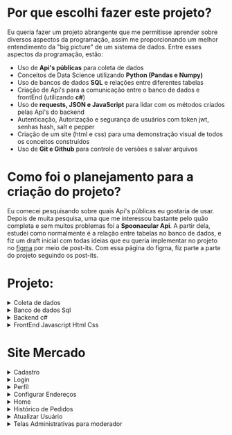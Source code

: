 # Por que escolhi fazer este projeto?
Eu queria fazer um projeto abrangente que me permitisse aprender sobre diversos aspectos da programação, assim me proporcionando um melhor entendimento da "big picture" de um sistema de dados.
Entre esses aspectos da programação, estão:
* Uso de **Api's públicas** para coleta de dados 
* Conceitos de Data Science utilizando **Python (Pandas e Numpy)**
* Uso de bancos de dados **SQL** e relações entre diferentes tabelas
* Criação de Api's para a comunicação entre o banco de dados e frontEnd (utilizando **c#**)
* Uso de **requests, JSON e JavaScript** para lidar com os métodos criados pelas Api's do backend
* Autenticação, Autorização e segurança de usuários com token jwt, senhas hash, salt e pepper
* Criação de um site (html e css) para uma demonstração visual de todos os conceitos construídos
* Uso de **Git e Github** para controle de versões e salvar arquivos
# Como foi o planejamento para a criação do projeto? 
Eu comecei pesquisando sobre quais Api's públicas eu gostaria de usar. Depois de muita pesquisa, uma que me interessou bastante pelo quão completa e sem muitos problemas foi a **Spoonacular Api**.
A partir dela, estudei como normalmente é a relação entre tabelas no banco de dados, e fiz um draft inicial com todas ideias que eu queria implementar no projeto no [figma](https://www.figma.com/file/oFvf9VsMy6DIrvGRUY4kJZ/Site-Compras-mercado?type=whiteboard&node-id=0%3A1&t=jT3Fmy5WAPWk1RRC-1) por meio de post-its. 
Com essa página do figma, fiz parte a parte do projeto seguindo os post-its.
# Projeto:
<details>
  <summary>Coleta de dados</summary>
  Toda a parte de coleta de dados está na pasta "Dataset".
  
  Os dados foram coletados pela parte de [ingredientes](https://spoonacular.com/food-api/docs#Get-Ingredient-Information) da spoonacular Api.\ 
  Para utilizar os dados é preciso criar uma conta, e usar a apiKey gerada nos paramâmetros da query nos requests. No meu caso, eu salvei o arquivo num .env, para utilizá-lo no código sem precisar mostrar a chave diretamente. (O arquivo .env faz parte do gitignore)\
  No próprio site há uma lista com os 1000 ingredientes mais famosos e seus respectivos id's, assim, foi possível [baixá-la](https://github.com/LuccaRh/siteMercado/blob/main/Dataset/top-1k-ingredients.csv) e converte-lá para dataframe.\ 
  Com os id's, foi possível fazer requests para pegar as [informações dos ingredientes, colocá-las num dataframe, limpá-las](https://github.com/LuccaRh/siteMercado/blob/main/Dataset/DatasetSpoonacularApi.ipynb), e [salvar estes dados](https://github.com/LuccaRh/siteMercado/blob/main/Dataset/SpoonacularApiDatasetSimples.csv), para enfim, [adiconá-las ao banco de dados sql](https://github.com/LuccaRh/siteMercado/blob/main/Dataset/Dataframe%20to%20Sql.ipynb) 
</details>
<details>
  <summary>Banco de dados Sql</summary>
  
  ## Diagrama do banco de dados:
  
  <img src="Imagens/DiagramaMercado.jpg" width="1000" height="1414">
  
  Pelo diagrama, é possível ver que há 5 tabelas no banco de dados, que se conectam por seus id's.
  A criação do banco de dados e suas tabelas foram feitas com os comandos do arquivo "Datatables.sql". Foi utilizado no projeto **sql server** junto com **Microsoft Server Managment Studio**
  * A tabela usuários possui as colunas idUsuário (key primária), email, nome, senha (já com hash salt e pepper), salt (criado pelo backend) e cargo (cliente ou moderador)
  * A tabela endereços possui uma relação "1 to many" com a de usuários, ou seja, o mesmo usuário pode possuir vários endereços diferentes. Cada endereço é conectado com o usuário pelo idUsuário. Ela possui as colunas Número, Cep, Rua, Bairro, Cidade, Estado e NomeEndereço (por exemplo casa, trabalho, etc)
  * A tabela Pedidos é a tabela com todos os pedidos de compras feitos no site. Tem uma relação "1 to many" com as tabelas usuário e endereços (cada usuário e endereço podem possuir vários pedidos), e são conectados pelos seus respectivos id's. Além disso, ela possui a data do pedido, e o seu valor total
  * A tabela DetalhesPedidos é a tabela que mostra os produtos e suas quantidade compradas em cada pedido. Possui relação "1 to many" com pedidos (mesmo pedido pode possuir vários DetalhesPedidos, ou seja vários produtos diferentes comprados no mesmo pedido). 
  * A última tabela é a de produtos, que é a tabela feita com os dados da spoonacular api. Possui uma relação "1 to many" com a detalhesPedidos, o mesmo produto pode estar em vários pedidos diferentes.
</details>
<details>
  <summary>Backend c#</summary>
  O BackEnd do projeto foi feito em c# no Microsoft Visual Studio 2022. 
  Nele, há 5 controllers, um para cada tabela do banco de dados. Para facilitar o uso deles, criei 3 camadas:
  
  * [MOD](https://github.com/LuccaRh/siteMercado/tree/main/Backend/MercadoApi/Mercado.MOD): Camada com os objetos que serão usados nas outras camadas e controllers. Ela possui variáveis proporcionais as colunas de sua respectiva tabela.
  * [BLL](https://github.com/LuccaRh/siteMercado/tree/main/Backend/MercadoApi/Mercado.BLL): Camada intermediária entre a DAL e controller. Faz as [verificações](https://github.com/LuccaRh/siteMercado/tree/main/Backend/MercadoApi/Mercado.BLL/Utilit%C3%A1rios) do que está sendo mandado do input para o banco de dados, como por exemplo a verificação da senha, e a leitura do cep do endereço
  * [DAL](https://github.com/LuccaRh/siteMercado/tree/main/Backend/MercadoApi/Mercado.DAL): Camada de comunicação com o banco de dados. Cria a query que será usada para as ações feitas no sql. Para essa comunicação, foi utilizada as bibliotecas dapper e Microsoft.Data.SqlClient
</details>
<details>
  <summary>FrontEnd Javascript Html Css</summary>
  O FrontEnd foi criado com html, css e javascript utilizando o vscode. Como o intuito do projeto não estava em seu visual, a parte do css acabou sendo mais simples, assim focando mais em como seria a comunicação das Api's com o navegador, e como dispor e utilizar das informações do banco de dados nele por meio do javascript, requests, Json, funções assíncronas e html.
</details>

# Site Mercado
<details>
  <summary>Cadastro</summary>
  
  ![Página de Cadastro](Imagens/Cadastro/Cadastro.jpg)
  Ná página de cadastro, irá pedir para colocar nome, email e senha para realizar o cadastro. 
  ## Cadastro Inválido:
  Caso o cadastro sejá inválido, irá mostrar na tela o erro que o ocorreu, entre eles incluí: 
  ### Senha inválida 
  Mínimo 8 caracteres e pelo menos um número e caracter especial, verificação realizada no [backend](https://github.com/LuccaRh/siteMercado/blob/main/Backend/MercadoApi/Mercado.BLL/Utilit%C3%A1rios/Verifica%C3%A7%C3%B5es.cs))
  <img src="Imagens/Cadastro/ErroSenhaEspecial.jpg" width="400" height="343">\
(O erro é reconhecido pelo backEnd, que cria uma notificação de erro para o frontEnd, e é pego pelo seu block **try catch**)
  ### Nome, email ou senha não preenchidos
Verificação realizada no html, com input required <br/>
<img src="Imagens/Cadastro/ErroNomePreenchido.jpg" width="400" height="273">
### Verificação de email 
Verificação realizada no html, com type = "email"<br/>
<img src="Imagens/Cadastro/ErroEmail.jpg" width="400" height="261">
### Nome e Email já cadastrados 
Verificação realizada pelo sql server, colocando as colunas como UNIQUE <br/>
<img src="Imagens/Cadastro/ErroEmailDuplo.jpg" width="400" height="343">

## Cadastro com sucesso:
Caso não haja erros no cadastro, irá ser realizado com sucesso, aparecendo uma mensagem de sucesso, e o usuário será redirecionado para a página de login. <br/>

![Cadastro com sucesso](Imagens/Cadastro/CadastroSucesso.jpg)<br/>

No processo de criação do usuário, o backEnd irá pegar a senha feita pelo usuário, e [implementar hash, salt e pepper](https://github.com/LuccaRh/siteMercado/blob/main/Backend/MercadoApi/Mercado.BLL/Utilit%C3%A1rios/SenhaHashSaltPepper.cs) nela. Logo, ela não estará salva diretamente no banco de dados, mas sim, sua codificação junto com seu salt.
Os dados do usuário por fim serão salvos na tabela de usuários no banco de dados.<br/>
<img src="Imagens/Cadastro/TabelaUsuários.png"><br/>
(Note que o usuário já será cadastrado como cliente, pois só é possível ele ser moderador modificando diretamente pelo banco de dados, ou com outro moderador mudando seu cargo)
</details>
<details>
  <summary>Login</summary>
  <img src="Imagens/Login/Login.jpg"><br/>
  Na página de login, irá pedir para colocar nome e senha para realizar login.<br/>
  Ela possui verificações de preenchimento do nome e senha igual ao do cadastro, e obviamente, a verificação se o usuário existe no banco de dados.<br/>
  
  ---
  
  Primeiro é checado se o nome existe no banco de dados:<br/>
  <img src="Imagens/Login/NomeNãoEncontrado.jpg"><br/>
  
  ---
  
  Caso o nome esteja no banco de dados, é checado a senha, codificando ela e a comparando com a salva no banco de dados, caso sejam iguais, o usuário é logado.<br/>
  <img src="Imagens/Login/SenhaErrada.jpg"><br/>
  
  ## Token jwt
  <img src="Imagens/Login/LoginSucesso.png"><br/>
  Caso as informações sejam certas, o login será realizado com sucesso, e o usuário irá ser redirecionado para o seu perfíl.<br/>
  Ao logar no site, um token jwt é criado pelo [backend](https://github.com/LuccaRh/siteMercado/tree/main/Backend/MercadoApi/TokenJwtLogin) e armazenado no localStorage do navegador. Além disso, um token de validade é criado no [frontend](https://github.com/LuccaRh/siteMercado/blob/main/Frontend/Login/Login.js) para o tempo máximo de validade do outro token<br/>
  <img src="Imagens/Login/Token.jpg"><br/>
  O token inclui o nome id e cargo do usuário, e é codificado, assim as informações dele só podem ser extraidas no backend.<br/>
  Com o ele, o usuário é reconhecido no site, podendo acessar seu perfíl, criar e organizar seus endereços, comprar produtos, e caso seja moderador, administrar os usuários e produtos do site.<br/>
  
  ---
  
  Caso o token passe do tempo de validade, irá aparecer uma mensagem avisando sobre, e o usuário irá ser automaticamente levado para a tela de login denovo<br/>
  <img src="Imagens/Login/ValidadeToken.jpg"><br/>
</details>
<details>
  <summary>Perfíl</summary>
    <img src="Imagens/Perfil/PerfilCliente.jpg"><br/>
  A página de perfil começa com o texto "bem vindo {nome}", o nome é pego utilizando o token criado e extraindo o nome de usuário dele.<br/>
  
  ---
  
  O perfíl possui 3 links que levam o usuário para outra página (Atualizar, configuar Endereços e histórico de pedidos), e um botão para deletar o usuário, caso aperte o botão, irá abrir uma tela perguntando se tem certeza da ação, e caso confirme, o usuário então será deletado do banco de dados, e irá voltar para a página de cadastro.<br/>
  <img src="Imagens/Perfil/DeletarUsuário.png"><br/>
  
  ---
  
  Além disso, caso o usuário seja moderador, irá aparecer os links de administração de usuários e produtos:
  <img src="Imagens/Perfil/PerfilModerador.jpg"><br/>
</details>
<details>
  <summary>Configurar Endereços</summary>
  <img src="Imagens/Endereço/Endereço.jpg"><br/>
  Na página de endereços, irá aparecer um link para cadastrar um novo endereço, e uma tabela para organizar todos seus endereços, podendo buscar um endereço específico por suas características, e atualizar e deletar ele.
  
  ### Cadadastro de novo endereço
  <img src="Imagens/Endereço/CadastroEndereço.jpg"><br/>
  Ao clicar no link, você será redirecionado para uma página de criação de novo endereço. Ao inserir suas informações, o endereço será registrado no banco de dados, vinculado automaticamente ao seu ID de usuário (obtido através do token). Se fornecer um CEP válido, as demais opções podem permanecer em branco, sendo preenchidas automaticamente no [backend](https://github.com/LuccaRh/siteMercado/blob/main/Backend/MercadoApi/Mercado.BLL/Utilit%C3%A1rios/CepEndere%C3%A7o.cs).<br/>
  O Endereço será cadastrado no banco de dados:<br/>
<img src="Imagens/Endereço/BancoDeDadosCadastro.jpg"><br/>
  ### Atualizar e deletar endereço
  <img src="Imagens/Endereço/EndereçoNovo.jpg"><br/>
  Voltando para a página de endereços, estará lá o endereço cadastrado com as opções atualizar e deletar. Ao clickar em atualizar será levado à página de atualizar, podendo modificar todas informações do endereço selecionado. Após fazer as modificações, pedirá uma confirmação, e depois uma mensagem de sucesso ou erro.<br/>
  <img src="Imagens/Endereço/EndereçoAtt.jpg"><br/>  
  Ao clickar em **deletar**, pedirá uma confirmação, e depois uma mensagem de sucesso ou erro.
</details>
<details>
  <summary>Home</summary>
  <img src="Imagens/Home/Home.jpg"><br/>
  A página de home é onde tem todos os produtos que foram salvos no banco de dados.

  ---

  <img src="Imagens/Home/LogadoParaComprar.jpg"><br/> 
  Ao clickar em comprar um dos produtos, se o usuário não estiver logado em sua conta, irá aparecer uma mensagem para logar.

  ---
<img src="Imagens/Home/Carrinho.jpg"><br/> 
  Caso esteja logado, ao clickar no produto, irá aparecer uma notificação de confirmação que ele foi colocado no carrinho, ou que ele já esta no carrinho. Após colocar os produtos no carrinho, é possível atualizar suas quantidades ou remove-lo do carrinho.<br/>
  Os endereços do usuário irão aparecer em baixo do carrinho, podendo escolher qual será o endereço para a compra.<br/>
  Ao confirmar a compra, ela será colocada na tabela de pedidos, junto com seus detalhes: <br/>
  
<img src="Imagens/Home/TabelaPedidos.jpg"> 
<img src="Imagens/Home/TabelaDetalhesPedidos.jpg">
</details>
<details>
  <summary>Histórico de Pedidos</summary>
  <img src="Imagens/HistóricoPedidos.jpg"><br/>
  No histórico de pedidos, irá aparecer todos os pedidos feitos pelo usuário, com sua data, valor e endereço.
</details>
<details>
  <summary>Atualizar Usuário</summary>
  <img src="Imagens/Atualizar/Atualizar.jpg"><br/>
  Na página de atualizar, irá poder mudar o nome, email e senha do usuário. Após confirmar as mudanças, irá aparecer uma notificação se ela foi feita com sucesso ou não, se foi, as alterações serão salvas no banco de dados: <br/>
  <img src="Imagens/Atualizar/TabelaAtt.jpg"><br/>
</details>
<details>
  <summary>Telas Administrativas para moderador</summary>
  <img src="Imagens/Moderador/Perfil.jpg"><br/>
  Caso o usuário seja moderador, no perfíl dele aparecerá os links Tela Administrativa de Usuários e de Produtos, para conseguir controlar os dois de maneira similar com o controle de endereços

  ---

  Usuários:<br/>
  <img src="Imagens/Moderador/Usuarios.jpg"><br/>

  ---

  Produtos:<br/>
  <img src="Imagens/Moderador/Produtos.jpg"><br/>
</details>
